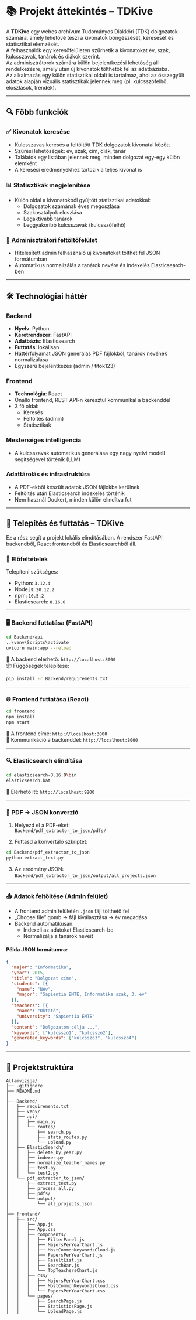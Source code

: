 # 📚 Projekt áttekintés – TDKive

A **TDKive** egy webes archívum Tudományos Diákköri (TDK) dolgozatok számára, amely lehetővé teszi a kivonatok böngészését, keresését és statisztikai elemzését.  
A felhasználók egy keresőfelületen szűrhetik a kivonatokat év, szak, kulcsszavak, tanárok és diákok szerint.  
Az adminisztrátorok számára külön bejelentkezési lehetőség áll rendelkezésre, amely után új kivonatok tölthetők fel az adatbázisba.  
Az alkalmazás egy külön statisztikai oldalt is tartalmaz, ahol az összegyűlt adatok alapján vizuális statisztikák jelennek meg (pl. kulcsszófelhő, eloszlások, trendek).

---

## 🔍 Főbb funkciók

### ✅ Kivonatok keresése
- Kulcsszavas keresés a feltöltött TDK dolgozatok kivonatai között
- Szűrési lehetőségek: év, szak, cím, diák, tanár
- Találatok egy listában jelennek meg, minden dolgozat egy-egy külön elemként
- A keresési eredményekhez tartozik a teljes kivonat is

### 📊 Statisztikák megjelenítése
- Külön oldal a kivonatokból gyűjtött statisztikai adatokkal:
  - Dolgozatok számának éves megoszlása
  - Szakosztályok eloszlása
  - Legaktívabb tanárok
  - Leggyakoribb kulcsszavak (kulcsszófelhő)

### 🔐 Adminisztrátori feltöltőfelület
- Hitelesített admin felhasználó új kivonatokat tölthet fel JSON formátumban
- Automatikus normalizálás a tanárok nevére és indexelés Elasticsearch-ben

---

## 🛠 Technológiai háttér

### Backend
- **Nyelv**: Python
- **Keretrendszer**: FastAPI
- **Adatbázis**: Elasticsearch
- **Futtatás**: lokálisan
- Háttérfolyamat JSON generálás PDF fájlokból, tanárok nevének normalizálása
- Egyszerű bejelentkezés (admin / titok123)

### Frontend
- **Technológia**: React
- Önálló frontend, REST API-n keresztül kommunikál a backenddel
- 3 fő oldal:
  - Keresés
  - Feltöltés (admin)
  - Statisztikák

### Mesterséges intelligencia
- A kulcsszavak automatikus generálása egy nagy nyelvi modell segítségével történik (LLM)

### Adattárolás és infrastruktúra
- A PDF-ekből készült adatok JSON fájlokba kerülnek
- Feltöltés után Elasticsearch indexelés történik
- Nem használ Dockert, minden külön elindítva fut

---

## 🚀 Telepítés és futtatás – TDKive

Ez a rész segít a projekt lokális elindításában. A rendszer FastAPI backendből, React frontendből és Elasticsearchből áll.

### 🔧 Előfeltételek

Telepíteni szükséges:
- Python: `3.12.4`
- Node.js: `20.12.2`
- npm: `10.5.2`
- Elasticsearch: `8.16.0`

---

### 🖥️ Backend futtatása (FastAPI)

```bash
cd Backend/api
..\venv\Scripts\activate
uvicorn main:app --reload
```

📎 A backend elérhető: `http://localhost:8000`  
📦 Függőségek telepítése:  
```bash
pip install -r Backend/requirements.txt
```

---

### 🌐 Frontend futtatása (React)

```bash
cd frontend
npm install
npm start
```

📎 A frontend címe: `http://localhost:3000`  
🔗 Kommunikáció a backenddel: `http://localhost:8000`

---

### 🔍 Elasticsearch elindítása

```bash
cd elasticsearch-8.16.0\bin
elasticsearch.bat
```

📎 Elérhető itt: `http://localhost:9200`

---

### 📄 PDF → JSON konverzió

1. Helyezd el a PDF-eket:  
   `Backend/pdf_extractor_to_json/pdfs/`

2. Futtasd a konvertáló szkriptet:

```bash
cd Backend/pdf_extractor_to_json
python extract_text.py
```

3. Az eredmény JSON:  
   `Backend/pdf_extractor_to_json/output/all_projects.json`

---

### 📤 Adatok feltöltése (Admin felület)

- A frontend admin felületén `.json` fájl tölthető fel
- „Choose file” gomb → fájl kiválasztása → év megadása
- Backend automatikusan:
  - Indexeli az adatokat Elasticsearch-be
  - Normalizálja a tanárok neveit

#### Példa JSON formátumra:
```json
{
  "major": "Informatika",
  "year": 2015,
  "title": "Dolgozat címe",
  "students": [{
    "name": "Név",
    "major": "Sapientia EMTE, Informatika szak, 3. év"
  }],
  "teachers": [{
    "name": "Oktató",
    "university": "Sapientia EMTE"
  }],
  "content": "Dolgozatom célja ...",
  "keywords": ["kulcsszó1", "kulcsszó2"],
  "generated_keywords": ["kulcsszó3", "kulcsszó4"]
}
```

---

## 📁 Projektstruktúra

```
Allamvizsga/
├── .gitignore
├── README.md
│
├── Backend/
│   ├── requirements.txt
│   ├── venv/
│   ├── api/
│   │   ├── main.py
│   │   └── routes/
│   │       ├── search.py
│   │       ├── stats_routes.py
│   │       └── upload.py
│   ├── ElasticSearch/
│   │   ├── delete_by_year.py
│   │   ├── indexer.py
│   │   ├── normalize_teacher_names.py
│   │   ├── test.py
│   │   └── test2.py
│   └── pdf_extractor_to_json/
│       ├── extract_text.py
│       ├── process_all.py
│       ├── pdfs/
│       └── output/
│           └── all_projects.json
│
├── frontend/
│   ├── src/
│   │   ├── App.js
│   │   ├── App.css
│   │   ├── components/
│   │   │   ├── FilterPanel.js
│   │   │   ├── MajorsPerYearChart.js
│   │   │   ├── MostCommonKeywordsCloud.js
│   │   │   ├── PapersPerYearChart.js
│   │   │   ├── ResultList.js
│   │   │   ├── SearchBar.js
│   │   │   └── TopTeachersChart.js
│   │   ├── css/
│   │   │   ├── MajorsPerYearChart.css
│   │   │   ├── MostCommonKeywordsCloud.css
│   │   │   └── PapersPerYearChart.css
│   │   └── pages/
│   │       ├── SearchPage.js
│   │       ├── StatisticsPage.js
│   │       └── UploadPage.js
```
